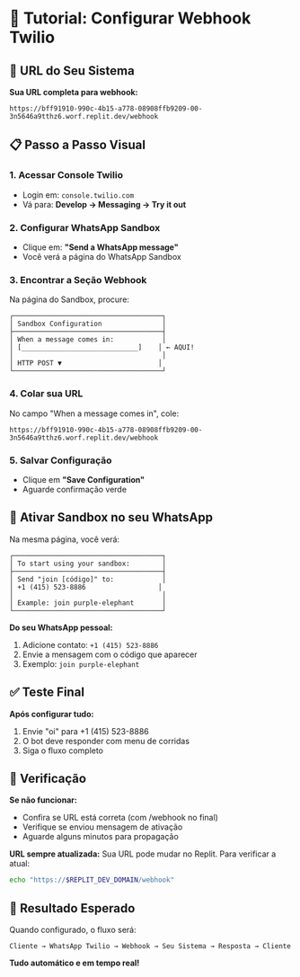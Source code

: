 # 📱 Tutorial: Configurar Webhook Twilio

## 🎯 URL do Seu Sistema

**Sua URL completa para webhook:**
```
https://bff91910-990c-4b15-a778-08908ffb9209-00-3n5646a9tthz6.worf.replit.dev/webhook
```

## 📋 Passo a Passo Visual

### 1. Acessar Console Twilio
- Login em: `console.twilio.com`
- Vá para: **Develop → Messaging → Try it out**

### 2. Configurar WhatsApp Sandbox
- Clique em: **"Send a WhatsApp message"**
- Você verá a página do WhatsApp Sandbox

### 3. Encontrar a Seção Webhook
Na página do Sandbox, procure:
```
┌─────────────────────────────────────┐
│ Sandbox Configuration               │
├─────────────────────────────────────┤
│ When a message comes in:            │
│ [_____________________________]    │ ← AQUI!
│                                     │
│ HTTP POST ▼                        │
└─────────────────────────────────────┘
```

### 4. Colar sua URL
No campo "When a message comes in", cole:
```
https://bff91910-990c-4b15-a778-08908ffb9209-00-3n5646a9tthz6.worf.replit.dev/webhook
```

### 5. Salvar Configuração
- Clique em **"Save Configuration"**
- Aguarde confirmação verde

## 📱 Ativar Sandbox no seu WhatsApp

Na mesma página, você verá:
```
┌─────────────────────────────────────┐
│ To start using your sandbox:        │
├─────────────────────────────────────┤
│ Send "join [código]" to:            │
│ +1 (415) 523-8886                  │
│                                     │
│ Example: join purple-elephant       │
└─────────────────────────────────────┘
```

**Do seu WhatsApp pessoal:**
1. Adicione contato: `+1 (415) 523-8886`
2. Envie a mensagem com o código que aparecer
3. Exemplo: `join purple-elephant`

## ✅ Teste Final

**Após configurar tudo:**
1. Envie "oi" para +1 (415) 523-8886
2. O bot deve responder com menu de corridas
3. Siga o fluxo completo

## 🔧 Verificação

**Se não funcionar:**
- Confira se URL está correta (com /webhook no final)
- Verifique se enviou mensagem de ativação
- Aguarde alguns minutos para propagação

**URL sempre atualizada:**
Sua URL pode mudar no Replit. Para verificar a atual:
```bash
echo "https://$REPLIT_DEV_DOMAIN/webhook"
```

## 🎯 Resultado Esperado

Quando configurado, o fluxo será:
```
Cliente → WhatsApp Twilio → Webhook → Seu Sistema → Resposta → Cliente
```

**Tudo automático e em tempo real!**